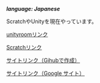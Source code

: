 ***language: Japanese***

ScratchやUnityを現在やっています。

[unityroomリンク](https://unityroom.com/users/honnkon-unity)

[Scratchリンク](https://scratch.mit.edu/users/honnkon)



[サイトリンク（Gihubで作成）](https://www.honnkon.tech)

[サイトリンク（Google サイト）](https://page.honnkon.tech)

<!---
honnkon/honnkon is a ✨ special ✨ repository because its `README.md` (this file) appears on your GitHub profile.
You can click the Preview link to take a look at your changes.
--->
